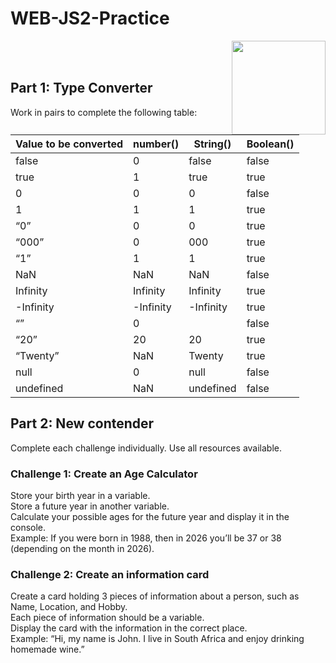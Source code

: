 # WEB-JS2-Practice

<img align="right" width="150" height="150" src="https://media-exp1.licdn.com/dms/image/C4E0BAQF7BYCCZt5epw/company-logo_200_200/0?e=2159024400&v=beta&t=qUAFP9bUgBEEXGVQYpUXW1J_OiP8e0r4rFBpqp8OrxA">


 <br/>
 <br/>


## Part 1: Type Converter

Work in pairs to complete the following table:

| Value to be converted | number() | String() | Boolean() |
|-----------------------|----------|----------|-----------|
| false                 |    0     |  false   |   false   |
| true                  |    1     |  true    |   true    |
| 0                     |    0     |    0     |   false   |
| 1                     |    1     |    1     |   true    |
| “0”                   |    0     |    0     |   true    |
| “000”                 |    0     |   000    |   true    |
| “1”                   |    1     |    1     |   true    |
| NaN                   |   NaN    |   NaN    |   false   |
| Infinity              | Infinity | Infinity |   true    |
| -Infinity             |-Infinity | -Infinity|   true    |
| “”                    |    0     |          |   false   |
| “20”                  |    20    |    20    |   true    |
| “Twenty”              |   NaN    |  Twenty  |   true    |
| null                  |    0     |   null   |   false   |
| undefined             |   NaN    | undefined|   false   |


## Part 2:  New contender

Complete each challenge individually. Use all resources available. 

### Challenge 1: Create an Age Calculator

Store your birth year in a variable.<br>
Store a future year in another variable. <br>
Calculate your possible ages for the future year and display it in the console. <br>
Example: If you were born in 1988, then in 2026 you’ll be 37 or 38 (depending on the month in 2026).



### Challenge 2: Create an information card

Create a card holding 3 pieces of information about a person, such as Name, Location, and Hobby.<br>
Each piece of information should be a variable.<br>
Display the card with the information in the correct place.<br>
Example: “Hi, my name is John. I live in South Africa and enjoy drinking homemade wine.”<br>

